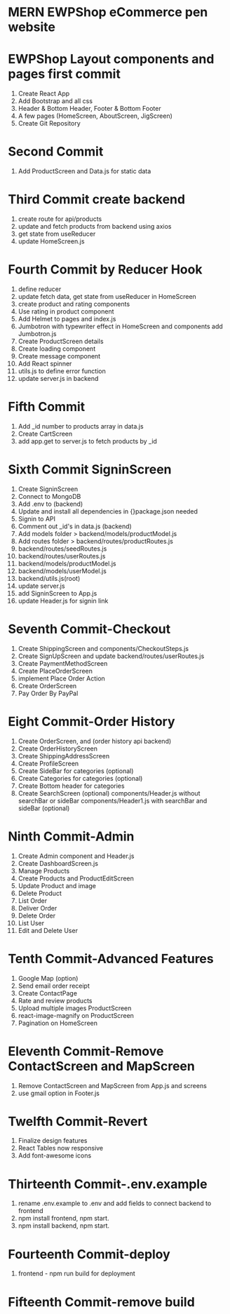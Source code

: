 # MERN EWPShop eCommerce pen website

# EWPShop Layout components and pages first commit

1. Create React App
2. Add Bootstrap and all css
3. Header & Bottom Header, Footer & Bottom Footer
4. A few pages (HomeScreen, AboutScreen, JigScreen)
5. Create Git Repository

# Second Commit

1. Add ProductScreen and Data.js for static data

# Third Commit create backend

1. create route for api/products
2. update and fetch products from backend using axios
3. get state from useReducer
4. update HomeScreen.js

# Fourth Commit by Reducer Hook

1. define reducer
2. update fetch data, get state from useReducer in HomeScreen
3. create product and rating components
4. Use rating in product component
5. Add Helmet to pages and index.js
6. Jumbotron with typewriter effect in HomeScreen and components add Jumbotron.js
7. Create ProductScreen details
8. Create loading component
9. Create message component
10. Add React spinner
11. utils.js to define error function
12. update server.js in backend

# Fifth Commit

1. Add \_id number to products array in data.js
2. Create CartScreen
3. add app.get to server.js to fetch products by \_id

# Sixth Commit SigninScreen

1. Create SigninScreen
2. Connect to MongoDB
3. Add .env to (backend)
4. Update and install all dependencies in {}package.json needed
5. Signin to API
6. Comment out \_id's in data.js (backend)
7. Add models folder > backend/models/productModel.js
8. Add routes folder > backend/routes/productRoutes.js
9. backend/routes/seedRoutes.js
10. backend/routes/userRoutes.js
11. backend/models/productModel.js
12. backend/models/userModel.js
13. backend/utils.js(root)
14. update server.js
15. add SigninScreen to App.js
16. update Header.js for signin link

# Seventh Commit-Checkout

1. Create ShippingScreen and components/CheckoutSteps.js
2. Create SignUpScreen and update backend/routes/userRoutes.js
3. Create PaymentMethodScreen
4. Create PlaceOrderScreen
5. implement Place Order Action
6. Create OrderScreen
7. Pay Order By PayPal

# Eight Commit-Order History

1. Create OrderScreen, and (order history api backend)
2. Create OrderHistoryScreen
3. Create ShippingAddressScreen
4. Create ProfileScreen
5. Create SideBar for categories (optional)
6. Create Categories for categories (optional)
7. Create Bottom header for categories
8. Create SearchScreen (optional)
   components/Header.js without searchBar or sideBar
   components/Header1.js with searchBar and sideBar (optional)

# Ninth Commit-Admin

1. Create Admin component and Header.js
2. Create DashboardScreen.js
3. Manage Products
4. Create Products and ProductEditScreen
5. Update Product and image
6. Delete Product
7. List Order
8. Deliver Order
9. Delete Order
10. List User
11. Edit and Delete User

# Tenth Commit-Advanced Features

1. Google Map (option)
2. Send email order receipt
3. Create ContactPage
4. Rate and review products
5. Upload multiple images ProductScreen
6. react-image-magnify on ProductScreen
7. Pagination on HomeScreen

# Eleventh Commit-Remove ContactScreen and MapScreen

1. Remove ContactScreen and MapScreen from App.js and screens
2. use gmail option in Footer.js

# Twelfth Commit-Revert

1. Finalize design features
2. React Tables now responsive
3. Add font-awesome icons

# Thirteenth Commit-.env.example

1. rename .env.example to .env and add fields to connect backend to frontend
2. npm install frontend, npm start.
3. npm install backend, npm start.

# Fourteenth Commit-deploy

1. frontend - npm run build for deployment

# Fifteenth Commit-remove build
